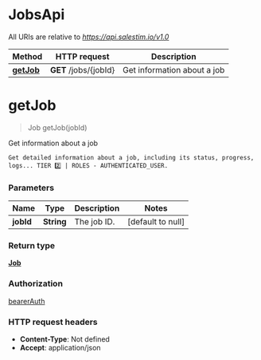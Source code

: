 # JobsApi

All URIs are relative to *https://api.salestim.io/v1.0*

Method | HTTP request | Description
------------- | ------------- | -------------
[**getJob**](JobsApi.md#getJob) | **GET** /jobs/{jobId} | Get information about a job


<a name="getJob"></a>
# **getJob**
> Job getJob(jobId)

Get information about a job

    Get detailed information about a job, including its status, progress, logs... TIER 2️⃣ | ROLES - AUTHENTICATED_USER.

### Parameters

Name | Type | Description  | Notes
------------- | ------------- | ------------- | -------------
 **jobId** | **String**| The job ID. | [default to null]

### Return type

[**Job**](../Models/Job.md)

### Authorization

[bearerAuth](../README.md#bearerAuth)

### HTTP request headers

- **Content-Type**: Not defined
- **Accept**: application/json

